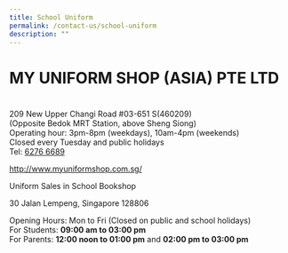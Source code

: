 ```yaml
---
title: School Uniform
permalink: /contact-us/school-uniform
description: ""
---
```

# MY UNIFORM SHOP (ASIA) PTE LTD
# 
209 New Upper Changi Road #03-651 S(460209)<br>
(Opposite Bedok MRT Station, above Sheng Siong)<br>
Operating hour: 3pm-8pm (weekdays), 10am-4pm (weekends)<br>
Closed every Tuesday and public holidays<br>
Tel: [6276 6689](tel:62766689)

[http://www.myuniformshop.com.sg/ ](http://www.myuniformshop.com.sg/ )

Uniform Sales in School Bookshop

30 Jalan Lempeng, Singapore 128806 

Opening Hours: Mon to Fri (Closed on public and school holidays)<br>
For Students: **09:00 am to 03:00 pm**<br>
For Parents: **12:00 noon to 01:00 pm** and **02:00 pm to 03:00 pm**